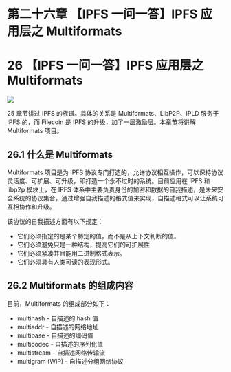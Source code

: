 # 第二十六章 【IPFS 一问一答】IPFS 应用层之 Multiformats

# 26 【IPFS 一问一答】IPFS 应用层之 Multiformats

![](img/2e490bce1a9ba74cb9f3cf8ef7b53cf7.jpg)

25 章节讲过 IPFS 的族谱。具体的关系是 Multiformats、LibP2P、IPLD 服务于 IPFS 的，而 Filecoin 是 IPFS 的升级，加了一层激励层。本章节将讲解 Multiformats 项目。

## 26.1 什么是 Multiformats

Multiformats 项目是为 IPFS 协议专门打造的，允许协议相互操作，可以保持协议灵活度、可扩展、可升级，即打造一个永不过时的系统。目前应用在 IPFS 和 libp2p 模块上，在 IPFS 体系中主要负责身份的加密和数据的自我描述，是未来安全系统的协议集合，通过增强自我描述的格式值来实现，自描述格式可以让系统可互相协作和升级。

该协议的自我描述方面有以下规定：

*   它们必须指定的是某个特定的值，而不是从上下文判断的值。
*   它们必须避免只是一种结构，提高它们的可扩展性
*   它们必须紧凑并且能用二进制格式表示。
*   它们必须具有人类可读的表现形式。

## 26.2 Multiformats 的组成内容

目前，Multiformats 的组成部分如下：

*   multihash - 自描述的 hash 值
*   multiaddr - 自描述的网络地址
*   multibase - 自描述的编码值
*   multicodec - 自描述的序列化值
*   multistream - 自描述网络传输流
*   multigram (WIP) - 自描述分组网络协议